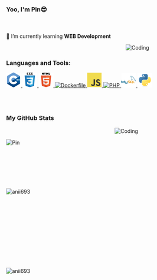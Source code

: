 ### Yoo, I'm Pin😎

###
<br clear="both">

🌱 I’m currently learning **WEB Development**


<img align="right" alt="Coding" width="180" src="https://media0.giphy.com/media/v1.Y2lkPTc5MGI3NjExcXA1Zzl6Mjd2MDJtaWt4ZDRlMm4zem5kZG9iZ3F1enRseDV0eDYzdCZlcD12MV9pbnRlcm5hbF9naWZfYnlfaWQmY3Q9Zw/KRLzLa9eac6wYLXu6A/giphy.gif">

<br>
<h3 align="left">Languages and Tools:</h3>
<p align="left"> </a> <a href="https://www.w3schools.com/cpp/" target="_blank" rel="noreferrer"> <img src="https://raw.githubusercontent.com/devicons/devicon/master/icons/cplusplus/cplusplus-original.svg" alt="cplusplus" width="40" height="40"/> </a> <a href="https://www.w3schools.com/css/" target="_blank" rel="noreferrer"> <img src="https://raw.githubusercontent.com/devicons/devicon/master/icons/css3/css3-original-wordmark.svg" alt="css3" width="40" height="40"/> </a> <a href="https://www.w3.org/html/" target="_blank" rel="noreferrer"> <img src="https://raw.githubusercontent.com/devicons/devicon/master/icons/html5/html5-original-wordmark.svg" alt="html5" width="40" height="40"/> </a> <a href="https://www.java.com" target="_blank" rel="noreferrer"> <img src="https://skillicons.dev/icons?i=docker" alt="Dockerfile" width="40" height="40"/> </a> <a href="https://developer.mozilla.org/en-US/docs/Web/JavaScript" target="_blank" rel="noreferrer"> <img src="https://raw.githubusercontent.com/devicons/devicon/master/icons/javascript/javascript-original.svg" alt="javascript" width="40" height="40"/> </a> <a href="https://www.linux.org/" target="_blank" rel="noreferrer"> <img src="https://skillicons.dev/icons?i=php" alt="PHP" width="40" height="40"/> </a> <a href="https://www.mysql.com/" target="_blank" rel="noreferrer"> <img src="https://raw.githubusercontent.com/devicons/devicon/master/icons/mysql/mysql-original-wordmark.svg" alt="mysql" width="40" height="40"/> <a href="https://www.python.org" target="_blank" rel="noreferrer"> <img src="https://raw.githubusercontent.com/devicons/devicon/master/icons/python/python-original.svg" alt="python" width="40" height="40"/> </a> </p><br>

#
#

<h3>My GitHub Stats</h3>
<img align="right" alt="Coding" width="210" src="https://media.giphy.com/media/v1.Y2lkPWVjZjA1ZTQ3NWl6dm11OG1ocmE5dDltemg4ZjBiYjBqZzR6cmI3d201bXc5c2ttYiZlcD12MV9naWZzX3NlYXJjaCZjdD1n/xUA7aTUrRdHzOK7HI4/giphy.gif" >
<br>


<p><img align="left" src="https://github-readme-stats.vercel.app/api/top-langs/?username=Mr-pin13&theme=dark&hide_border=false&include_all_commits=false&count_private=false&layout=compact" alt="Pin" /></p>

<br><br><br><br><br><br><br>
<p>&nbsp;<img align="left" src="https://github-readme-stats.vercel.app/api?username=Mr-pin13&theme=dark&hide_border=false&include_all_commits=false&count_private=false" alt="anii693" /></p>
<br><br><br><br><br><br><br><br><br><br>

<p><img align="left" src="https://nirzak-streak-stats.vercel.app/?user=Mr-pin13&theme=dark&hide_border=false" alt="anii693" /></p>

###